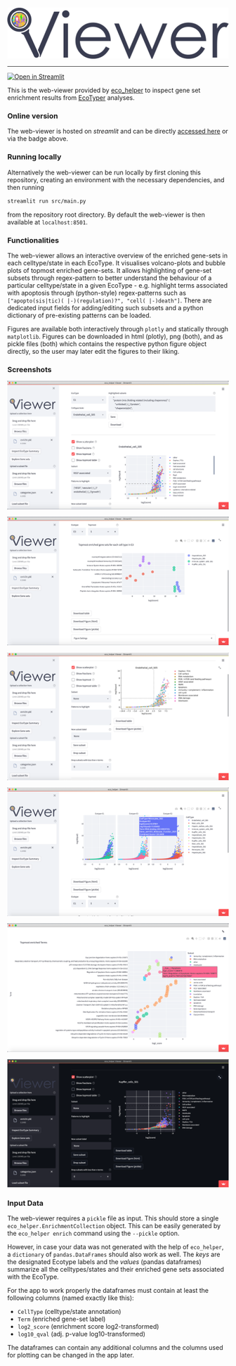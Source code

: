 <p align="center">
<img src="src/resources/viewer.png"/>
</p>

---

[![Open in Streamlit](https://static.streamlit.io/badges/streamlit_badge_black_white.svg)](https://noahhenrikkleinschmidt-eco-helper-viewer-srcmain-8ju43d.streamlit.app)


This is the web-viewer provided by [eco_helper](https://github.com/NoahHenrikKleinschmidt/eco_helper) to inspect gene set enrichment results from [EcoTyper](https://github.com/digitalcytometry/ecotyper) analyses. 

### Online version

The web-viewer is hosted on *streamlit* and can be directly [accessed here](https://noahhenrikkleinschmidt-eco-helper-viewer-srcmain-8ju43d.streamlit.app) or via the badge above. 

### Running locally

Alternatively the web-viewer can be run locally by first cloning this repository, creating an environment with the necessary dependencies, and then running 

```bash
streamlit run src/main.py
```

from the repository root directory. By default the web-viewer is then available at `localhost:8501`. 

### Functionalities

The web-viewer allows an interactive overview of the enriched gene-sets in each celltype/state in each EcoType. It visualises volcano-plots and bubble plots of topmost enriched gene-sets. It allows highlighting of gene-set subsets through regex-pattern to better understand the behaviour of a particular celltype/state in a given EcoType - e.g. highlight terms associated with apoptosis through (python-style) regex-patterns such as `["apopto(sis|tic)( |-)(regulation)?", "cell( |-)death"]`. There are dedicated input fields for adding/editing such subsets and a python dictionary of pre-existing patterns can be loaded.

Figures are available both interactively through `plotly` and statically through `matplotlib`. Figures can be downloaded in html (plotly), png (both), and as pickle files (both) which contains the respective python figure object directly, so the user may later edit the figures to their liking.

### Screenshots

![](screenshots/layout1.png)

![](screenshots/layout5.png)

![](screenshots/layout4.png)

![](screenshots/layout2.png)

![](screenshots/layout3.png)

![](screenshots/layout6.png)



### Input Data

The web-viewer requires a `pickle` file as input. This should store a single `eco_helper.EnrichmentCollection` object. This can be easily generated by the `eco_helper enrich` command using the `--pickle` option.

However, in case your data was not generated with the help of `eco_helper`, a `dictionary` of `pandas.DataFrames` should also work as well. The _keys_ are the designated Ecotype labels and the _values_  (pandas dataframes) summarize all the celltypes/states and their enriched gene sets associated with the EcoType.

For the app to work properly the dataframes must contain at least the following columns (named exactly like this):

- `CellType` (celltype/state annotation) 
- `Term` (enriched gene-set label)
- `log2_score` (enrichment score log2-transformed)
- `log10_qval` (adj. p-value log10-transformed)

The dataframes can contain any additional columns and the columns used for plotting can be changed in the app later.

